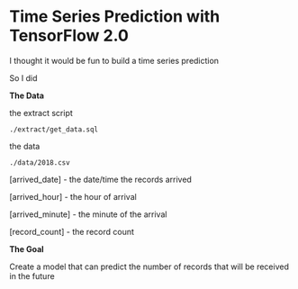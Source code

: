 # Time Series Prediction with TensorFlow 2.0

I thought it would be fun to build a time series prediction

So I did


**The Data**

the extract script

```
./extract/get_data.sql
```
the data

```
./data/2018.csv
```
[arrived_date] - the date/time the records arrived

[arrived_hour] - the hour of arrival

[arrived_minute] - the minute of the arrival

[record_count] - the record count



**The Goal**

Create a model that can predict the number of records that will be received in the future


